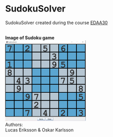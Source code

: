 # SudokuSolver
SudokuSolver created during the course <a href=https://cs.lth.se/edaa30/> EDAA30 </a><br>

<br>
<b> Image of Sudoku game </b>
<br>

<img src=https://github.com/Karlzzon/SudokuSolver/blob/main/sudoku.png width="256"/>

<br>
Authors: 
<br>
Lucas Eriksson & Oskar Karlsson
